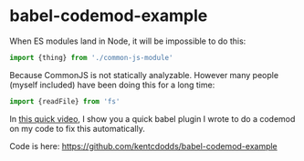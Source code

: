 # babel-codemod-example

When ES modules land in Node, it will be impossible to do this:

```javascript
import {thing} from './common-js-module'
```

Because CommonJS is not statically analyzable. However many people (myself included) have been doing this for a long time:

```javascript
import {readFile} from 'fs'
```

In [this quick video](http://kcd.im/babel-codemod-video), I show you a quick babel plugin I wrote to do a codemod on my code to fix this automatically.

Code is here: https://github.com/kentcdodds/babel-codemod-example
